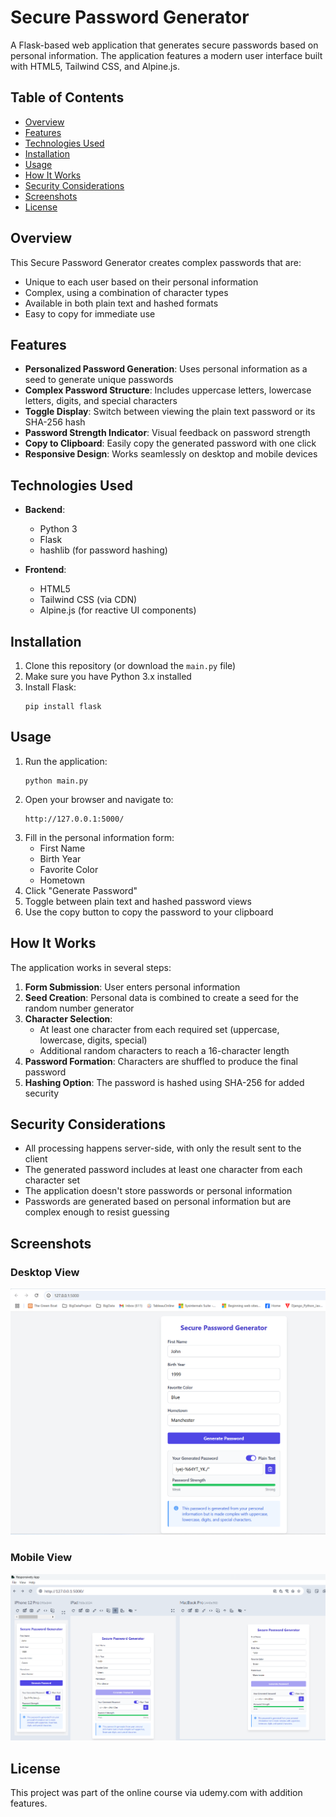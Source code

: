 # Secure Password Generator

A Flask-based web application that generates secure passwords based on personal information. The application features a modern user interface built with HTML5, Tailwind CSS, and Alpine.js.

## Table of Contents

- [Overview](#overview)
- [Features](#features)
- [Technologies Used](#technologies-used)
- [Installation](#installation)
- [Usage](#usage)
- [How It Works](#how-it-works)
- [Security Considerations](#security-considerations)
- [Screenshots](#screenshots)
- [License](#license)

## Overview

This Secure Password Generator creates complex passwords that are:
- Unique to each user based on their personal information
- Complex, using a combination of character types
- Available in both plain text and hashed formats
- Easy to copy for immediate use

## Features

- **Personalized Password Generation**: Uses personal information as a seed to generate unique passwords
- **Complex Password Structure**: Includes uppercase letters, lowercase letters, digits, and special characters
- **Toggle Display**: Switch between viewing the plain text password or its SHA-256 hash
- **Password Strength Indicator**: Visual feedback on password strength
- **Copy to Clipboard**: Easily copy the generated password with one click
- **Responsive Design**: Works seamlessly on desktop and mobile devices

## Technologies Used

- **Backend**:
    - Python 3
    - Flask
    - hashlib (for password hashing)

- **Frontend**:
    - HTML5
    - Tailwind CSS (via CDN)
    - Alpine.js (for reactive UI components)

## Installation

1. Clone this repository (or download the `main.py` file)
2. Make sure you have Python 3.x installed
3. Install Flask:
   ```
   pip install flask
   ```

## Usage

1. Run the application:
   ```
   python main.py
   ```
2. Open your browser and navigate to:
   ```
   http://127.0.0.1:5000/
   ```
3. Fill in the personal information form:
    - First Name
    - Birth Year
    - Favorite Color
    - Hometown
4. Click "Generate Password"
5. Toggle between plain text and hashed password views
6. Use the copy button to copy the password to your clipboard

## How It Works

The application works in several steps:

1. **Form Submission**: User enters personal information
2. **Seed Creation**: Personal data is combined to create a seed for the random number generator
3. **Character Selection**:
    - At least one character from each required set (uppercase, lowercase, digits, special)
    - Additional random characters to reach a 16-character length
4. **Password Formation**: Characters are shuffled to produce the final password
5. **Hashing Option**: The password is hashed using SHA-256 for added security

## Security Considerations

- All processing happens server-side, with only the result sent to the client
- The generated password includes at least one character from each character set
- The application doesn't store passwords or personal information
- Passwords are generated based on personal information but are complex enough to resist guessing

## Screenshots

### Desktop View
![Desktop View](images/img.png)

### Mobile View
![Mobile View](images/img_1.png)

## License

This project was part of the online course via udemy.com with addition features.